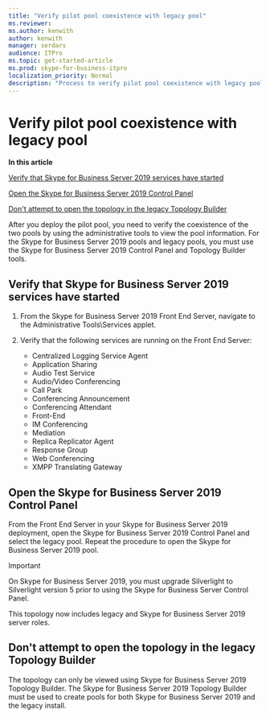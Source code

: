 ```yaml
---
title: "Verify pilot pool coexistence with legacy pool"
ms.reviewer: 
ms.author: kenwith
author: kenwith
manager: serdars
audience: ITPro
ms.topic: get-started-article
ms.prod: skype-for-business-itpro
localization_priority: Normal
description: "Process to verify pilot pool coexistence with legacy pool."
---
```


# Verify pilot pool coexistence with legacy pool

 **In this article**
  
[Verify that Skype for Business Server 2019 services have started](#sectionSection0)
  
[Open the Skype for Business Server 2019 Control Panel](#sectionSection1)
  
[Don't attempt to open the topology in the legacy Topology Builder](#sectionSection2)
  
After you deploy the pilot pool, you need to verify the coexistence of the two pools by using the administrative tools to view the pool information. For the Skype for Business Server 2019 pools and legacy pools, you must use the Skype for Business Server 2019 Control Panel and Topology Builder tools. 
  
## Verify that Skype for Business Server 2019 services have started
<a name="sectionSection0"> </a>

1. From the Skype for Business Server 2019 Front End Server, navigate to the Administrative Tools\Services applet.
    
2. Verify that the following services are running on the Front End Server:

    - Centralized Logging Service Agent
    - Application Sharing
    - Audio Test Service
    - Audio/Video Conferencing
    - Call Park
    - Conferencing Announcement
    - Conferencing Attendant
    - Front-End
    - IM Conferencing
    - Mediation
    - Replica Replicator Agent
    - Response Group
    - Web Conferencing
    - XMPP Translating Gateway

  
## Open the Skype for Business Server 2019 Control Panel
<a name="sectionSection1"> </a>

From the Front End Server in your Skype for Business Server 2019 deployment, open the Skype for Business Server 2019 Control Panel and select the legacy pool. Repeat the procedure to open the Skype for Business Server 2019 pool.
  
> [!IMPORTANT]
> On Skype for Business Server 2019, you must upgrade Silverlight to Silverlight version 5 prior to using the Skype for Business Server Control Panel. 
  
This topology now includes legacy and Skype for Business Server 2019 server roles. 

  
## Don't attempt to open the topology in the legacy Topology Builder
<a name="sectionSection2"> </a>

The topology can only be viewed using Skype for Business Server 2019 Topology Builder. The Skype for Business Server 2019 Topology Builder must be used to create pools for both Skype for Business Server 2019 and the legacy install.

  

